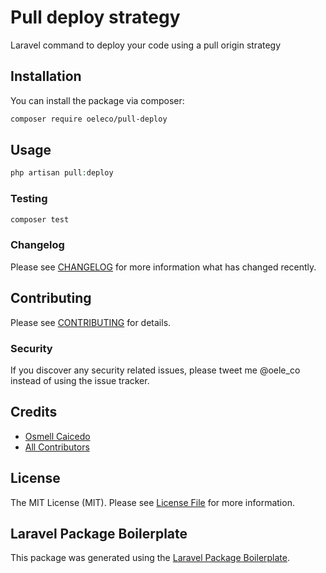 # Pull deploy strategy

Laravel command to deploy your code using a pull origin strategy

## Installation

You can install the package via composer:

```bash
composer require oeleco/pull-deploy
```

## Usage

``` php
php artisan pull:deploy
```

### Testing

``` bash
composer test
```

### Changelog

Please see [CHANGELOG](CHANGELOG.md) for more information what has changed recently.

## Contributing

Please see [CONTRIBUTING](CONTRIBUTING.md) for details.

### Security

If you discover any security related issues, please tweet me @oele_co instead of using the issue tracker.

## Credits

- [Osmell Caicedo](https://github.com/oeleco)
- [All Contributors](../../contributors)

## License

The MIT License (MIT). Please see [License File](LICENSE.md) for more information.

## Laravel Package Boilerplate

This package was generated using the [Laravel Package Boilerplate](https://laravelpackageboilerplate.com).